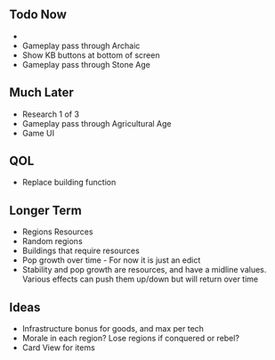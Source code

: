 ## Todo Now

- 
- Gameplay pass through Archaic
- Show KB buttons at bottom of screen
- Gameplay pass through Stone Age

## Much Later

- Research 1 of 3
- Gameplay pass through Agricultural Age
- Game UI

## QOL

- Replace building function

## Longer Term

- Regions Resources
- Random regions
- Buildings that require resources
- Pop growth over time - For now it is just an edict
- Stability and pop growth are resources, and have a midline values. Various effects can push them up/down but will return over time

## Ideas

- Infrastructure bonus for goods, and max per tech
- Morale in each region? Lose regions if conquered or rebel?
- Card View for items
